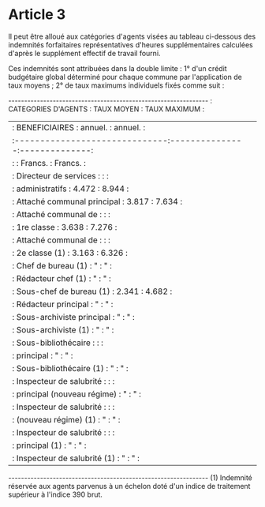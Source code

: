 # Article 3

Il peut être alloué aux catégories d'agents visées au tableau ci-dessous des indemnités forfaitaires représentatives d'heures supplémentaires calculées d'après le supplément effectif de travail fourni.

Ces indemnités sont attribuées dans la double limite : 1° d'un crédit budgétaire global déterminé pour chaque commune par l'application de taux moyens ; 2° de taux maximums individuels fixés comme suit :

--------------------------------------------------------------- :      CATEGORIES D'AGENTS     :  TAUX MOYEN   : TAUX MAXIMUM :

<table>
<tr>
<td> :         BENEFICIAIRES        :    annuel.    :    annuel.   :</td>
</tr>
<tr>
<td> :------------------------------:---------------:--------------:</td>
</tr>
<tr>
<td> :                              :    Francs.    :    Francs.   :</td>
</tr>
<tr>
<td> : Directeur de services        :               :              :</td>
</tr>
<tr>
<td> :   administratifs             :    4.472      :    8.944     :</td>
</tr>
<tr>
<td> : Attaché communal principal   :    3.817      :    7.634     :</td>
</tr>
<tr>
<td> : Attaché communal de          :               :              :</td>
</tr>
<tr>
<td> :   1re classe                 :    3.638      :    7.276     :</td>
</tr>
<tr>
<td> : Attaché communal de          :               :              :</td>
</tr>
<tr>
<td> :   2e classe (1)              :    3.163      :    6.326     :</td>
</tr>
<tr>
<td> : Chef de bureau (1)           :      "        :      "       :</td>
</tr>
<tr>
<td> : Rédacteur chef (1)           :      "        :      "       :</td>
</tr>
<tr>
<td> : Sous-chef de bureau (1)      :    2.341      :    4.682     :</td>
</tr>
<tr>
<td> : Rédacteur principal          :      "        :      "       :</td>
</tr>
<tr>
<td> : Sous-archiviste principal    :      "        :      "       :</td>
</tr>
<tr>
<td> : Sous-archiviste (1)          :      "        :      "       :</td>
</tr>
<tr>
<td> : Sous-bibliothécaire          :               :              :</td>
</tr>
<tr>
<td> :   principal                  :      "        :      "       :</td>
</tr>
<tr>
<td> : Sous-bibliothécaire (1)      :      "        :      "       :</td>
</tr>
<tr>
<td> : Inspecteur de salubrité      :               :              :</td>
</tr>
<tr>
<td> :   principal (nouveau régime) :      "        :      "       :</td>
</tr>
<tr>
<td> : Inspecteur de salubrité      :               :              :</td>
</tr>
<tr>
<td> :   (nouveau régime) (1)       :      "        :      "       :</td>
</tr>
<tr>
<td> : Inspecteur de salubrité      :               :              :</td>
</tr>
<tr>
<td> :   principal (1)              :      "        :      "       :</td>
</tr>
<tr>
<td> : Inspecteur de salubrité (1)  :      "        :      "       :</td>
</tr>
</table>

---------------------------------------------------------------    (1) Indemnité réservée aux agents parvenus à un échelon doté d'un indice de traitement supérieur à l'indice 390 brut.
